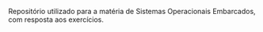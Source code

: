 Repositório utilizado para a matéria de Sistemas Operacionais Embarcados, com resposta aos exercícios.

